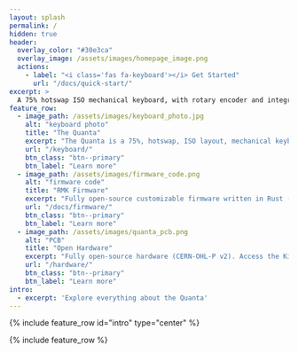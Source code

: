 ```yaml
---
layout: splash
permalink: /
hidden: true
header:
  overlay_color: "#30e3ca"
  overlay_image: /assets/images/homepage_image.png
  actions:
    - label: "<i class='fas fa-keyboard'></i> Get Started"
      url: "/docs/quick-start/"
excerpt: >
  A 75% hotswap ISO mechanical keyboard, with rotary encoder and integrated USB hub with vertical USB A port.<br /> {::nomarkdown}<a class="github-button" href="https://github.com/ObsiLab/Quanta" data-size="large" aria-label="Quanta on GitHub"> Github repository</a>{:/nomarkdown}
feature_row:
  - image_path: /assets/images/keyboard_photo.jpg
    alt: "keyboard photo"
    title: "The Quanta"
    excerpt: "The Quanta is a 75%, hotswap, ISO layout, mechanical keyboard."
    url: "/keyboard/"
    btn_class: "btn--primary"
    btn_label: "Learn more"
  - image_path: /assets/images/firmware_code.png
    alt: "firmware code"
    title: "RMK Firmware"
    excerpt: "Fully open-source customizable firmware written in Rust (MIT License)."
    url: "/docs/firmware/"
    btn_class: "btn--primary"
    btn_label: "Learn more"
  - image_path: /assets/images/quanta_pcb.png
    alt: "PCB"
    title: "Open Hardware"
    excerpt: "Fully open-source hardware (CERN-OHL-P v2). Access the KiCad Project PCB files."
    url: "/hardware/"
    btn_class: "btn--primary"
    btn_label: "Learn more"
intro:
  - excerpt: 'Explore everything about the Quanta'
---
```


{% include feature_row id="intro" type="center" %}

{% include feature_row %}
